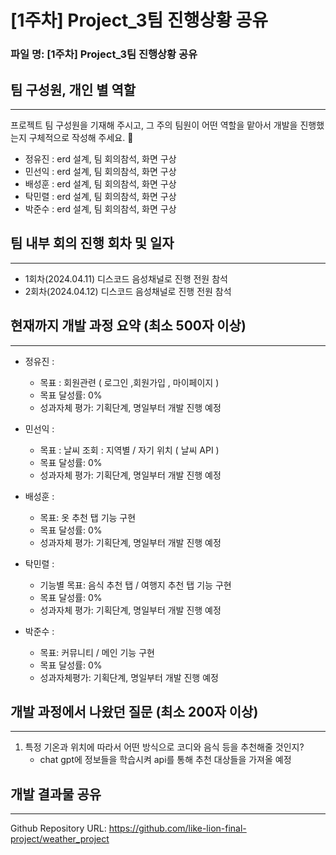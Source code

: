 # [1주차] Project_3팀 진행상황 공유

### 파일 명: [1주차] Project_3팀 진행상황 공유

## 팀 구성원, 개인 별 역할

---

프로젝트 팀 구성원을 기재해 주시고, 그 주의 팀원이 어떤 역할을 맡아서 개발을 진행했는지 구체적으로 작성해 주세요. 🙂 

- 정유진 : erd 설계, 팀 회의참석, 화면 구상
- 민선익 : erd 설계, 팀 회의참석, 화면 구상
- 배성훈 : erd 설계, 팀 회의참석, 화면 구상
- 탁민렬 : erd 설계, 팀 회의참석, 화면 구상
- 박준수 : erd 설계, 팀 회의참석, 화면 구상

## 팀 내부 회의 진행 회차 및 일자

---

- 1회차(2024.04.11) 디스코드 음성채널로 진행 전원 참석
- 2회차(2024.04.12) 디스코드 음성채널로 진행 전원 참석

## 현재까지 개발 과정 요약 (최소 500자 이상)

---

- 정유진 : 
    - 목표 : 회원관련 ( 로그인 ,회원가입 , 마이페이지 )
    - 목표 달성률: 0%
    - 성과자체 평가: 기획단계, 명일부터 개발 진행 예정
      
- 민선익 : 
    - 목표 : 날씨 조회 : 지역별 / 자기 위치 ( 날씨 API )
    - 목표 달성률: 0%
    - 성과자체 평가: 기획단계, 명일부터 개발 진행 예정
      
- 배성훈 :
    - 목표: 옷 추천 탭 기능 구현
    - 목표 달성률: 0%
    - 성과자체 평가: 기획단계, 명일부터 개발 진행 예정
      
- 탁민렬 :
    - 기능별 목표: 음식 추천 탭 / 여행지 추천 탭 기능 구현
    - 목표 달성률: 0%
    - 성과자체 평가: 기획단계, 명일부터 개발 진행 예정
        
- 박준수 :
    - 목표: 커뮤니티 / 메인 기능 구현
    - 목표 달성률: 0%
    - 성과자체평가: 기획단계, 명일부터 개발 진행 예정

  
## 개발 과정에서 나왔던 질문 (최소 200자 이상)

---

1. 특정 기온과 위치에 따라서 어떤 방식으로 코디와 음식 등을 추천해줄 것인지?
   - chat gpt에 정보들을 학습시켜 api를 통해 추천 대상들을 가져올 예정

## 개발 결과물 공유

---

Github Repository URL: https://github.com/like-lion-final-project/weather_project
